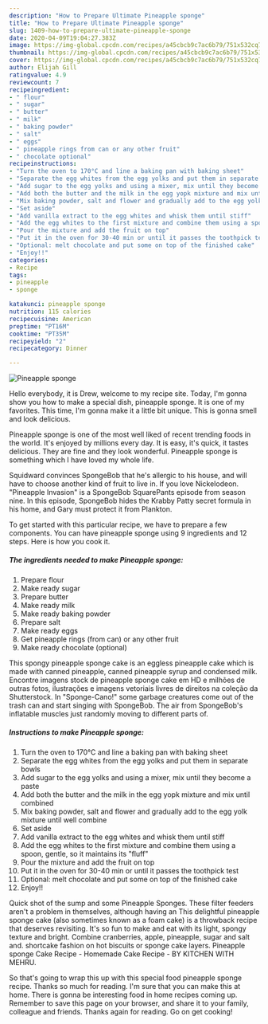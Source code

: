 ```yaml
---
description: "How to Prepare Ultimate Pineapple sponge"
title: "How to Prepare Ultimate Pineapple sponge"
slug: 1409-how-to-prepare-ultimate-pineapple-sponge
date: 2020-04-09T19:04:27.383Z
image: https://img-global.cpcdn.com/recipes/a45cbcb9c7ac6b79/751x532cq70/pineapple-sponge-recipe-main-photo.jpg
thumbnail: https://img-global.cpcdn.com/recipes/a45cbcb9c7ac6b79/751x532cq70/pineapple-sponge-recipe-main-photo.jpg
cover: https://img-global.cpcdn.com/recipes/a45cbcb9c7ac6b79/751x532cq70/pineapple-sponge-recipe-main-photo.jpg
author: Elijah Gill
ratingvalue: 4.9
reviewcount: 7
recipeingredient:
- " flour"
- " sugar"
- " butter"
- " milk"
- " baking powder"
- " salt"
- " eggs"
- " pineapple rings from can or any other fruit"
- " chocolate optional"
recipeinstructions:
- "Turn the oven to 170°C and line a baking pan with baking sheet"
- "Separate the egg whites from the egg yolks and put them in separate bowls"
- "Add sugar to the egg yolks and using a mixer, mix until they become a paste"
- "Add both the butter and the milk in the egg yopk mixture and mix until combined"
- "Mix baking powder, salt and flower and gradually add to the egg yolk mixture until well combine"
- "Set aside"
- "Add vanilla extract to the egg whites and whisk them until stiff"
- "Add the egg whites to the first mixture and combine them using a spoon, gentle, so it maintains its &#34;fluff&#34;"
- "Pour the mixture and add the fruit on top"
- "Put it in the oven for 30-40 min or until it passes the toothpick test"
- "Optional: melt chocolate and put some on top of the finished cake"
- "Enjoy!!"
categories:
- Recipe
tags:
- pineapple
- sponge

katakunci: pineapple sponge 
nutrition: 115 calories
recipecuisine: American
preptime: "PT16M"
cooktime: "PT35M"
recipeyield: "2"
recipecategory: Dinner

---
```



![Pineapple sponge](https://img-global.cpcdn.com/recipes/a45cbcb9c7ac6b79/751x532cq70/pineapple-sponge-recipe-main-photo.jpg)

Hello everybody, it is Drew, welcome to my recipe site. Today, I'm gonna show you how to make a special dish, pineapple sponge. It is one of my favorites. This time, I'm gonna make it a little bit unique. This is gonna smell and look delicious.

Pineapple sponge is one of the most well liked of recent trending foods in the world. It's enjoyed by millions every day. It is easy, it's quick, it tastes delicious. They are fine and they look wonderful. Pineapple sponge is something which I have loved my whole life.

Squidward convinces SpongeBob that he&#39;s allergic to his house, and will have to choose another kind of fruit to live in. If you love Nickelodeon. &#34;Pineapple Invasion&#34; is a SpongeBob SquarePants episode from season nine. In this episode, SpongeBob hides the Krabby Patty secret formula in his home, and Gary must protect it from Plankton.


To get started with this particular recipe, we have to prepare a few components. You can have pineapple sponge using 9 ingredients and 12 steps. Here is how you cook it.

<!--inarticleads1-->

##### The ingredients needed to make Pineapple sponge:

1. Prepare  flour
1. Make ready  sugar
1. Prepare  butter
1. Make ready  milk
1. Make ready  baking powder
1. Prepare  salt
1. Make ready  eggs
1. Get  pineapple rings (from can) or any other fruit
1. Make ready  chocolate (optional)


This spongy pineapple sponge cake is an eggless pineapple cake which is made with canned pineapple, canned pineapple syrup and condensed milk. Encontre imagens stock de pineapple sponge cake em HD e milhões de outras fotos, ilustrações e imagens vetoriais livres de direitos na coleção da Shutterstock. In &#34;Sponge-Cano!&#34; some garbage creatures come out of the trash can and start singing with SpongeBob. The air from SpongeBob&#39;s inflatable muscles just randomly moving to different parts of. 

<!--inarticleads2-->

##### Instructions to make Pineapple sponge:

1. Turn the oven to 170°C and line a baking pan with baking sheet
1. Separate the egg whites from the egg yolks and put them in separate bowls
1. Add sugar to the egg yolks and using a mixer, mix until they become a paste
1. Add both the butter and the milk in the egg yopk mixture and mix until combined
1. Mix baking powder, salt and flower and gradually add to the egg yolk mixture until well combine
1. Set aside
1. Add vanilla extract to the egg whites and whisk them until stiff
1. Add the egg whites to the first mixture and combine them using a spoon, gentle, so it maintains its &#34;fluff&#34;
1. Pour the mixture and add the fruit on top
1. Put it in the oven for 30-40 min or until it passes the toothpick test
1. Optional: melt chocolate and put some on top of the finished cake
1. Enjoy!!


Quick shot of the sump and some Pineapple Sponges. These filter feeders aren&#39;t a problem in themselves, although having an  This delightful pineapple sponge cake (also sometimes known as a foam cake) is a throwback recipe that deserves revisiting. It&#39;s so fun to make and eat with its light, spongy texture and bright. Combine cranberries, apple, pineapple, sugar and salt and. shortcake fashion on hot biscuits or sponge cake layers. Pineapple sponge Cake Recipe - Homemade Cake Recipe - BY KITCHEN WITH MEHRU. 

So that's going to wrap this up with this special food pineapple sponge recipe. Thanks so much for reading. I'm sure that you can make this at home. There is gonna be interesting food in home recipes coming up. Remember to save this page on your browser, and share it to your family, colleague and friends. Thanks again for reading. Go on get cooking!
